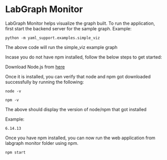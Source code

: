# LabGraph Monitor

LabGraph Monitor helps visualize the graph built. To run the application, first start the backend server for the sample graph. Example:

```
python -m yaml_support.examples.simple_viz
```
The above code will run the simple_viz example graph 

Incase you do not have npm installed, follow the below steps to get started:

Download Node.js from [here](https://nodejs.org/en/download/) 

Once it is installed, you can verify that node and npm got downloaded successfully by running the following: 

```
node -v
```

```
npm -v
```

The above should display the version of node/npm that got installed 

Example:

```
6.14.13
```

Once you have npm installed, you can now run the web application from labgraph monitor folder using npm.
```
npm start
```


